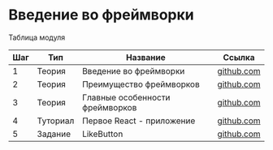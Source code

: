 # Введение во фреймворки

Таблица модуля

| Шаг | Тип      | Название                        | Ссылка                            |
| --- | -------- | ------------------------------- | --------------------------------- |
| 1   | Теория   | Введение во фреймворки          | [github.com](./intro/)            |
| 2   | Теория   | Преимущество фреймворков        | [github.com](./intro-2/)          |
| 3   | Теория   | Главные особенности фреймворков | [github.com](./intro-3/)          |
| 4   | Туториал | Первое React - приложение       | [github.com](./intro-practice/)   |
| 5   | Задание  | LikeButton                      | [github.com](./intro-practice-2/) |
